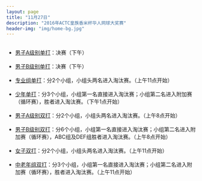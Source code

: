 ```yaml
---
layout: page
title: "11月27日"
description: "2016年ACTC皇族香米杯华人网球大奖赛"
header-img: "img/home-bg.jpg"
---
```


<ul>
  <li><a class="btn btn-info" role="button" href="{{ site.baseurl }}/2016/draws/single-a">男子A级别单打</a>：决赛（下午） </li>
  <li><a class="btn btn-info" role="button" href="{{ site.baseurl }}/2016/draws/single-b">男子B级别单打</a>：决赛（下午）</li>
  <li><a class="btn btn-info" role="button" href="{{ site.baseurl }}/2016/draws/single-pro">专业组单打</a>：分2个小组，小组头两名进入淘汰赛。（上午11点开始） </li>
  <li><a class="btn btn-info" role="button" href="{{ site.baseurl }}/2016/draws/single-junior">少年单打</a>：分3个小组，小组第一名直接进入淘汰赛；小组第二名进入附加赛（循环赛），胜者进入淘汰赛。（下午1点开始）</li>
  <li><a class="btn btn-info" role="button" href="{{ site.baseurl }}/2016/draws/double-a">男子A级别双打</a>：分2个小组，小组头两名进入淘汰赛。（上午8点开始） </li>
  <li><a class="btn btn-info" role="button" href="{{ site.baseurl }}/2016/draws/double-b">男子B级别双打</a>：分6个小组，小组第一名直接进入淘汰赛；小组第二名进入附加赛（循环赛），ABC组及DEF组胜者进入淘汰赛。（上午8点开始） </li>
  <li><a class="btn btn-info" role="button" href="{{ site.baseurl }}/2016/draws/double-women">女子双打</a>：分2个小组，小组头两名进入淘汰赛。（上午11点开始） </li>
  <li><a class="btn btn-info" role="button" href="{{ site.baseurl }}/2016/draws/double-senior">中老年组双打</a>：分3个小组，小组第一名直接进入淘汰赛；小组第二名进入附加赛（循环赛），胜者进入淘汰赛。（上午11点开始） </li>
</ul>
